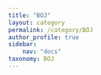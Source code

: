 ```yaml
---
title: "BOJ"
layout: category
permalink: /category/BOJ
author_profile: true
sidebar:
    nav: "docs"
taxonomy: BOJ
---
```

